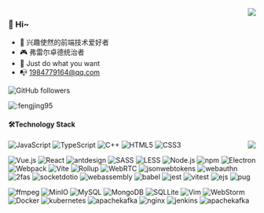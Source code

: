 <img align="right" src="https://bad-apple-github-readme.vercel.app/api?show_bg=1&username=fengjing95&theme=vue" />

### 🤗 Hi~

- 🎈 兴趣使然的前端技术爱好者
- 🎮 弗雷尔卓德统治者
- 🤔 Just do what you want
- 📭 1984779164@qq.com


<img alt="GitHub followers" src ="https://img.shields.io/github/followers/fengjing95?style=social" />

![:fengjing95](https://api.moedog.org/count/@fengjing95?theme=galbooru)


#### 🛠️Technology Stack

<img align="right" src="https://github-profile-trophy.vercel.app/?username=fengjing95&theme=flat&title=Stars,Followers,Commit,MultiLanguage&margin-w=5&row=2&column=2">

![JavaScript](https://img.shields.io/badge/JavaScript-%23323330.svg?logo=javascript&logoColor=%23F7DF1E&style=flat-square)
![TypeScript](https://img.shields.io/badge/TypeScript-%23007acc.svg?logo=typescript&logoColor=white&style=flat-square)
![C++](https://img.shields.io/badge/C++-%2300599C.svg?logo=cplusplus&logoColor=white&style=flat-square)
![HTML5](https://img.shields.io/badge/Html5-%23e34f26.svg?logo=html5&logoColor=white&style=flat-square)
![CSS3](https://img.shields.io/badge/CSS3-%231572b6.svg?logo=css3&logoColor=white&style=flat-square)

![Vue.js](https://img.shields.io/badge/Vue.js-%2335495e.svg?logo=Vue.js&logoColor=%234fc08d&style=flat-square)
![React](https://img.shields.io/badge/React-%2320232a.svg?logo=React&logoColor=%2361dafb&style=flat-square)
![antdesign](https://img.shields.io/badge/Antd-%230170FE.svg?logo=antdesign&logoColor=white&style=flat-square)
![SASS](https://img.shields.io/badge/Sass-%23CC6699.svg?logo=sass&logoColor=white&style=flat-square)
![LESS](https://img.shields.io/badge/Less-%231D365D.svg?logo=less&logoColor=white&style=flat-square)
![Node.js](https://img.shields.io/badge/Node.js-%2343853d.svg?logo=node.js&logoColor=white&style=flat-square)
![npm](https://img.shields.io/badge/NPM-%23cb0000.svg?logo=npm&logoColor=white&style=flat-square)
![Electron](https://img.shields.io/badge/Electron-%231572b6.svg?logo=Electron&logoColor=white&style=flat-square)
![Webpack](https://img.shields.io/badge/Webpack-%231e72b3.svg?logo=Webpack&logoColor=white&style=flat-square)
![Vite](https://img.shields.io/badge/-Vite-%23646CFF?style=flat-square&logo=vite&logoColor=ffffff)
![Rollup](https://img.shields.io/badge/Rollup-%23EC4A3F.svg?logo=rollup.js&logoColor=white&style=flat-square)
![WebRTC](https://img.shields.io/badge/WebRTC-%23333333.svg?logo=WebRTC&logoColor=white&style=flat-square)
![jsonwebtokens](https://img.shields.io/badge/JWT-%23000000.svg?logo=jsonwebtokens&logoColor=white&style=flat-square)
![webauthn](https://img.shields.io/badge/WebAuthn-%233423A6.svg?logo=webauthn&logoColor=white&style=flat-square)
![2fas](https://img.shields.io/badge/2FAS-%23EC1C24.svg?logo=2fas&logoColor=white&style=flat-square)
![socketdotio](https://img.shields.io/badge/Socket.io-%23010101.svg?logo=socketdotio&logoColor=white&style=flat-square)
![webassembly](https://img.shields.io/badge/WASM-%23654FF0.svg?logo=webassembly&logoColor=white&style=flat-square)
![babel](https://img.shields.io/badge/Babel-%23F9DC3E.svg?logo=babel&logoColor=white&style=flat-square)
![jest](https://img.shields.io/badge/Jest-%23C21325.svg?logo=jest&logoColor=white&style=flat-square)
![vitest](https://img.shields.io/badge/Vitest-%23F9DC3E.svg?logo=vitest&logoColor=white&style=flat-square)
![ejs](https://img.shields.io/badge/EJS-%23B4CA65.svg?logo=ejs&logoColor=white&style=flat-square)
![pug](https://img.shields.io/badge/PUG-%23A86454.svg?logo=pug&logoColor=white&style=flat-square)

![ffmpeg](https://img.shields.io/badge/FFmpeg-%23007808.svg?logo=ffmpeg&logoColor=white&style=flat-square)
![MinIO](https://img.shields.io/badge/MinIO-%23C72E49.svg?logo=silverairways&logoColor=white&style=flat-square)
![MySQL](https://img.shields.io/badge/MySQL-%234479a1.svg?logo=MySQL&logoColor=white&style=flat-square)
![MongoDB](https://img.shields.io/badge/Mongodb-%234ea94b.svg?logo=Mongodb&logoColor=white&style=flat-square)
![SQLLite](https://img.shields.io/badge/SQLite-%23003B57.svg?logo=SQLite&logoColor=white&style=flat-square)
![Vim](https://img.shields.io/badge/Vim-%23019733.svg?logo=Vim&logoColor=white&style=flat-square)
![WebStorm](https://img.shields.io/badge/WebStorm-%23000000.svg?logo=WebStorm&logoColor=white&style=flat-square)
![Docker](https://img.shields.io/badge/Docker-%232496ED.svg?logo=Docker&logoColor=white&style=flat-square)
![kubernetes](https://img.shields.io/badge/K8s-%23326CE5.svg?logo=kubernetes&logoColor=white&style=flat-square)
![apachekafka](https://img.shields.io/badge/Kafka-%23231F20.svg?logo=apachekafka&logoColor=white&style=flat-square)
![nginx](https://img.shields.io/badge/Nginx-%23009639.svg?logo=nginx&logoColor=white&style=flat-square)
![jenkins](https://img.shields.io/badge/Jenkins-%23231F20.svg?logo=jenkins&logoColor=white&style=flat-square)
![apachekafka](https://img.shields.io/badge/Kafka-%23D24939.svg?logo=apachekafka&logoColor=white&style=flat-square)




